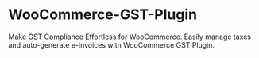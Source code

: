 # WooCommerce-GST-Plugin
Make GST Compliance Effortless for WooCommerce. Easily manage taxes and auto-generate e-invoices with WooCommerce GST Plugin.
